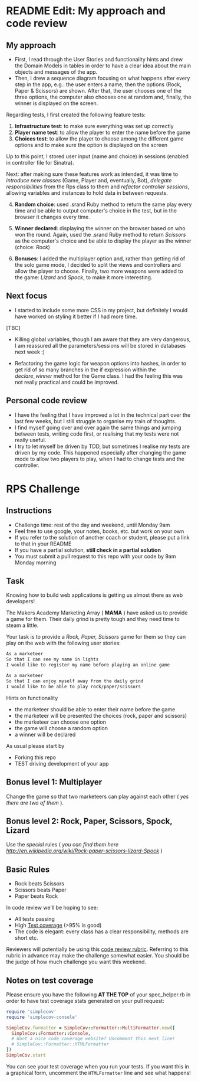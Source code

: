 README Edit: My approach and code review
=================

My approach
------
* First, I read through the User Stories and functionality hints and drew the Domain Models in tables in order to have a clear idea about the main objects and messages of the app.
* Then, I drew a sequence diagram focusing on what happens after every step in the app, e.g.: the user enters a name, then the options (Rock, Paper & Scissors) are shown. After that, the user chooses one of the three options, the computer also chooses one at random and, finally, the winner is displayed on the screen.

Regarding tests, I first created the following feature tests:
1. **Infrastructure test**: to make sure everything was set up correctly
2. **Player name test**: to allow the player to enter the name before the game
3. **Choices test**: to allow the player to choose among the different game options and to make sure the option is displayed on the screen

Up to this point, I stored user input (name and choice) in sessions (enabled in controller file for Sinatra).

Next: after making sure these features work as intended, it was time to *introduce new classes* (Game, Player and, eventually, Bot), *delegate responsibilities* from the Rps class to them and *refactor controller sessions*, allowing variables and instances to hold data in between requests.

4. **Random choice**: used .srand Ruby method to return the same play every time and be able to output computer's choice in the test, but in the browser it changes every time.

5. **Winner declared**: displaying the winner on the browser based on who won the round. Again, used the .srand Ruby method to return *Scissors* as the computer's choice and be able to display the player as the winner (choice: *Rock*)

6. **Bonuses**: I added the multiplayer option and, rather than getting rid of the solo game mode, I decided to split the views and controllers and allow the player to choose. Finally, two more weapons were added to the game: *Lizard* and *Spock*, to make it more interesting.

Next focus
------

* I started to include some more CSS in my project, but definitely I would have worked on styling it better if I had more time.

[TBC]
* Killing global variables, though I am aware that they are very dangerous, I am reassured all the parameters/sessions will be stored in databases next week :)

* Refactoring the game logic for weapon options into hashes, in order to get rid of so many branches in the if expression within the *declare_winner* method for the Game class. I had the feeling this was not really practical and could be improved.

Personal code review
------

* I have the feeling that I have improved a lot in the technical part over the last few weeks, but I still struggle to organise my train of thoughts.
* I find myself going over and over again the same things and jumping between tests, writing code first, or realising that my tests were not really useful.
* I try to let myself be driven by TDD, but sometimes I realise my tests are driven by my code.
This happened especially after changing the game mode to allow two players to play, when I had to change tests and the controller.

# RPS Challenge

Instructions
-------

* Challenge time: rest of the day and weekend, until Monday 9am
* Feel free to use google, your notes, books, etc. but work on your own
* If you refer to the solution of another coach or student, please put a link to that in your README
* If you have a partial solution, **still check in a partial solution**
* You must submit a pull request to this repo with your code by 9am Monday morning

Task
----

Knowing how to build web applications is getting us almost there as web developers!

The Makers Academy Marketing Array ( **MAMA** ) have asked us to provide a game for them. Their daily grind is pretty tough and they need time to steam a little.

Your task is to provide a _Rock, Paper, Scissors_ game for them so they can play on the web with the following user stories:

```sh
As a marketeer
So that I can see my name in lights
I would like to register my name before playing an online game

As a marketeer
So that I can enjoy myself away from the daily grind
I would like to be able to play rock/paper/scissors
```

Hints on functionality

- the marketeer should be able to enter their name before the game
- the marketeer will be presented the choices (rock, paper and scissors)
- the marketeer can choose one option
- the game will choose a random option
- a winner will be declared


As usual please start by

* Forking this repo
* TEST driving development of your app


## Bonus level 1: Multiplayer

Change the game so that two marketeers can play against each other ( _yes there are two of them_ ).

## Bonus level 2: Rock, Paper, Scissors, Spock, Lizard

Use the _special_ rules ( _you can find them here http://en.wikipedia.org/wiki/Rock-paper-scissors-lizard-Spock_ )

## Basic Rules

- Rock beats Scissors
- Scissors beats Paper
- Paper beats Rock

In code review we'll be hoping to see:

* All tests passing
* High [Test coverage](https://github.com/makersacademy/course/blob/master/pills/test_coverage.md) (>95% is good)
* The code is elegant: every class has a clear responsibility, methods are short etc.

Reviewers will potentially be using this [code review rubric](docs/review.md).  Referring to this rubric in advance may make the challenge somewhat easier.  You should be the judge of how much challenge you want this weekend.

Notes on test coverage
----------------------

Please ensure you have the following **AT THE TOP** of your spec_helper.rb in order to have test coverage stats generated
on your pull request:

```ruby
require 'simplecov'
require 'simplecov-console'

SimpleCov.formatter = SimpleCov::Formatter::MultiFormatter.new([
  SimpleCov::Formatter::Console,
  # Want a nice code coverage website? Uncomment this next line!
  # SimpleCov::Formatter::HTMLFormatter
])
SimpleCov.start
```

You can see your test coverage when you run your tests. If you want this in a graphical form, uncomment the `HTMLFormatter` line and see what happens!
